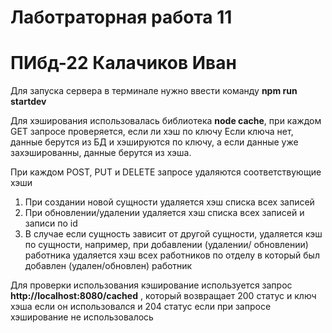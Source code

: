 # Лаботраторная работа 11 
# ПИбд-22 Калачиков Иван

Для запуска сервера в терминале нужно ввести команду **npm run startdev**

Для хэширования использовалась библиотека **node cache**, при каждом GET запросе проверяется, если ли хэш по ключу
Если ключа нет, данные берутся из БД и хэшируются по ключу, а если данные уже захэшированны, данные берутся из хэша.

При каждом POST, PUT и DELETE запросе удаляются соответствующие хэши
1. При создании новой сущности удаляется хэш списка всех записей
1. При обновлении/удалении удаляется хэш списка всех записей и записи по id
1. В случае если сущность зависит от другой сущности, удаляется кэш по сущности, например, при добавлении (удалении/ обновлении)
 работника удаляется хэш всех работников по отделу в который был добавлен (удален/обновлен) работник

Для проверки использования кэширование используется запрос **http://localhost:8080/cached**
, который возвращает 200 статус и ключ хэша если он использовался и 204 статус если при запросе хэширование не использовалось